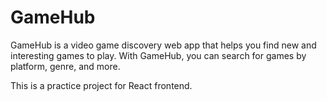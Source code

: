 # GameHub

GameHub is a video game discovery web app that helps you find new and interesting games to play. With GameHub, you can search for games by platform, genre, and more.

This is a practice project for React frontend.
